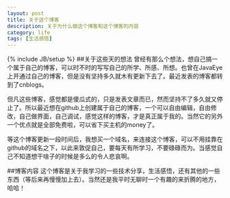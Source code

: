 ```yaml
---
layout: post
title: 关于这个博客
description: 关于为什么做这个博客和这个博客的内容
category: life
tags: [生活感悟]
---
```

{% include JB/setup %}
##关于这些天的想法
曾经有那么个想法，想自己搞一个属于自己的博客，可以时不时的写写自己的所学、所感、所想。也曾在JavaEye上开通过自己的博客，但是没有坚持多久就木有更新下去了。最近发表的博客都转到了cnblogs。
 
但凡这些博客，感觉都是傻瓜式的，只是发表文章而已，然而坚持不了多久就又停止了。所以最近想在github上创建属于自己的博客，一个可以自由编辑，自由修改，自己做界面，自己调试，感觉这样的博客，才是真正属于我的。当然它的另外一个优点就是全部免费啦，可以省下买主机的money了。

等这个博客更新一段时间后，我想买一个域名，来连接这个博客，可以不用挂靠在github的域名之下，以此来敦促自己，要每天有所学习，不要碌碌而为。当感觉自己不知道想干啥子的时候是多么的令人悲哀啊。

##博客内容
这个博客是关于我学习的一些技术分享，生活感悟，还有其他的一些东西（等后来再慢慢加上去）。当然还是我平时无聊时一个有趣的来折腾的地方，哈哈！